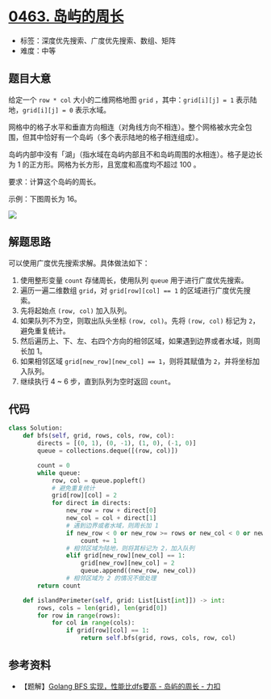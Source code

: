 # [0463. 岛屿的周长](https://leetcode.cn/problems/island-perimeter/)

- 标签：深度优先搜索、广度优先搜索、数组、矩阵
- 难度：中等

## 题目大意

给定一个 `row * col` 大小的二维网格地图 `grid` ，其中：`grid[i][j] = 1` 表示陆地，`grid[i][j] = 0` 表示水域。

网格中的格子水平和垂直方向相连（对角线方向不相连）。整个网格被水完全包围，但其中恰好有一个岛屿（多个表示陆地的格子相连组成）。

岛屿内部中没有「湖」（指水域在岛屿内部且不和岛屿周围的水相连）。格子是边长为 1 的正方形。网格为长方形，且宽度和高度均不超过 100 。

要求：计算这个岛屿的周长。

示例：下图周长为 16。

![](https://assets.leetcode-cn.com/aliyun-lc-upload/uploads/2018/10/12/island.png)

## 解题思路

可以使用广度优先搜索求解。具体做法如下：

1. 使用整形变量 `count` 存储周长，使用队列 `queue` 用于进行广度优先搜索。
2. 遍历一遍二维数组 `grid`，对 `grid[row][col] == 1` 的区域进行广度优先搜索。
3. 先将起始点 `(row, col)` 加入队列。
4. 如果队列不为空，则取出队头坐标 `(row, col)`。先将 `(row, col)` 标记为 `2`，避免重复统计。
5. 然后遍历上、下、左、右四个方向的相邻区域，如果遇到边界或者水域，则周长加 1。
6. 如果相邻区域 `grid[new_row][new_col] == 1`，则将其赋值为 `2`，并将坐标加入队列。
7. 继续执行 4 ~ 6 步，直到队列为空时返回 `count`。

## 代码

```Python
class Solution:
    def bfs(self, grid, rows, cols, row, col):
        directs = [(0, 1), (0, -1), (1, 0), (-1, 0)]
        queue = collections.deque([(row, col)])

        count = 0
        while queue:
            row, col = queue.popleft()
            # 避免重复统计
            grid[row][col] = 2
            for direct in directs:
                new_row = row + direct[0]
                new_col = col + direct[1]
                # 遇到边界或者水域，则周长加 1
                if new_row < 0 or new_row >= rows or new_col < 0 or new_col >= cols or grid[new_row][new_col] == 0:
                    count += 1
                # 相邻区域为陆地，则将其标记为 2，加入队列
                elif grid[new_row][new_col] == 1:
                    grid[new_row][new_col] = 2
                    queue.append((new_row, new_col))
                # 相邻区域为 2 的情况不做处理
        return count

    def islandPerimeter(self, grid: List[List[int]]) -> int:
        rows, cols = len(grid), len(grid[0])
        for row in range(rows):
            for col in range(cols):
                if grid[row][col] == 1:
                    return self.bfs(grid, rows, cols, row, col)
```

## 参考资料

- 【题解】[Golang BFS 实现，性能比dfs要高 - 岛屿的周长 - 力扣](https://leetcode.cn/problems/island-perimeter/solution/golang-bfs-shi-xian-xing-neng-bi-dfsyao-nln2g/) 

